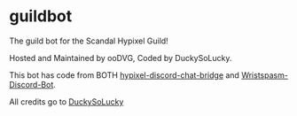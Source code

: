 # guildbot
The guild bot for the Scandal Hypixel Guild!

Hosted and Maintained by ooDVG, Coded by DuckySoLucky.

This bot has code from BOTH [hypixel-discord-chat-bridge](https://github.com/DuckySoLucky/hypixel-discord-chat-bridge) and [Wristspasm-Discord-Bot](https://github.com/Wristspasm/Wristspasm-Discord-Bot).

All credits go to [DuckySoLucky](https://github.com/DuckySoLucky)
